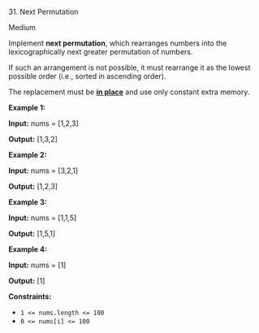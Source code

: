 ﻿31\. Next Permutation

Medium

Implement **next permutation**, which rearranges numbers into the lexicographically next greater permutation of numbers.

If such an arrangement is not possible, it must rearrange it as the lowest possible order (i.e., sorted in ascending order).

The replacement must be **[in place](http://en.wikipedia.org/wiki/In-place_algorithm)** and use only constant extra memory.

**Example 1:**

**Input:** nums = \[1,2,3\]

**Output:** \[1,3,2\] 

**Example 2:**

**Input:** nums = \[3,2,1\]

**Output:** \[1,2,3\] 

**Example 3:**

**Input:** nums = \[1,1,5\]

**Output:** \[1,5,1\] 

**Example 4:**

**Input:** nums = \[1\]

**Output:** \[1\] 

**Constraints:**

*   `1 <= nums.length <= 100`
*   `0 <= nums[i] <= 100`